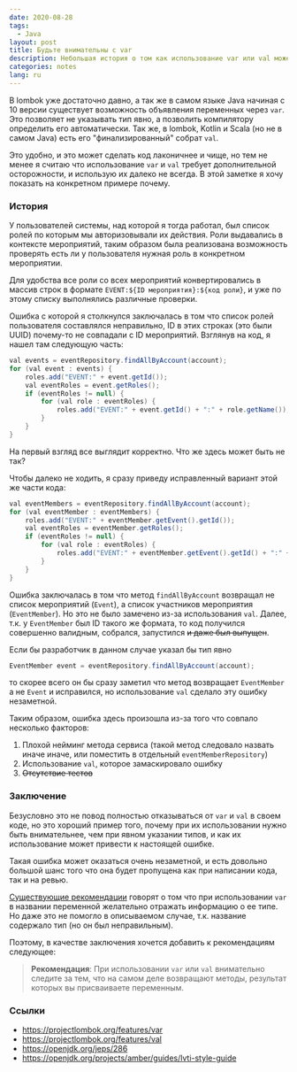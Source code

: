 ```yaml
---
date: 2020-08-28
tags:
  - Java
layout: post
title: Будьте внимательны с var
description: Небольшая история о том как использование var или val может скрыть ошибку
categories: notes
lang: ru
---
```

В lombok уже достаточно давно, а так же в самом языке Java начиная с 10 версии существует возможность объявления переменных через `var`. Это позволяет не указывать тип явно, а позволить компилятору определить его автоматически. Так же, в lombok, Kotlin и Scala (но не в самом Java) есть его "финализированный" собрат `val`. 

Это удобно, и это может сделать код лаконичнее и чище, но тем не менее я считаю что использование `var` и `val` требует дополнительной осторожности, и использую их далеко не всегда. В этой заметке я хочу показать на конкретном примере почему.

### История

У пользователей системы, над которой я тогда работал, был список ролей по которым мы авторизовывали их действия. Роли выдавались в контексте мероприятий, таким образом была реализована возможность проверять есть ли у пользователя нужная роль в конкретном мероприятии.

Для удобства все роли со всех мероприятий конвертировались в массив строк в формате `EVENT:${ID мероприятия}:${код роли}`, и уже по этому списку выполнялись различные проверки.

Ошибка с которой я столкнулся заключалась в том что список ролей пользователя составлялся неправильно, ID в этих строках (это были UUID) почему-то не совпадали с ID мероприятий. Взглянув на код, я нашел там следующую часть:
```java
val events = eventRepository.findAllByAccount(account);  
for (val event : events) {  
    roles.add("EVENT:" + event.getId());  
    val eventRoles = event.getRoles();  
    if (eventRoles != null) {  
        for (val role : eventRoles) {  
            roles.add("EVENT:" + event.getId() + ":" + role.getName());  
        }  
    }  
}
```
На первый взгляд все выглядит корректно. Что же здесь может быть не так?

Чтобы далеко не ходить, я сразу приведу исправленный вариант этой же части кода:
```java
val eventMembers = eventRepository.findAllByAccount(account);  
for (val eventMember : eventMembers) {  
    roles.add("EVENT:" + eventMember.getEvent().getId());  
    val eventRoles = eventMember.getRoles();  
    if (eventRoles != null) {  
        for (val role : eventRoles) {  
            roles.add("EVENT:" + eventMember.getEvent().getId() + ":" + role.getName());  
        }  
    }  
}
```

Ошибка заключалась в том что метод `findAllByAccount` возвращал не список мероприятий (`Event`), а список участников мероприятия (`EventMember`). Но это не было замечено из-за использования `val`. Далее, т.к. у `EventMember` был ID такого же формата, то код получился совершенно валидным, собрался, запустился ~~и даже был выпущен~~.

Если бы разработчик в данном случае указал бы тип явно
```java
EventMember event = eventRepository.findAllByAccount(account);
```
то скорее всего он бы сразу заметил что метод возвращает `EventMember` а не `Event` и исправился, но использование `val` сделало эту ошибку незаметной.

Таким образом, ошибка здесь произошла из-за того что совпало несколько факторов:
1. Плохой нейминг метода сервиса (такой метод следовало назвать иначе иначе, или поместить в отдельный `eventMemberRepository`)
2. Использование `val`, которое замаскировало ошибку
3. ~~Отсутствие тестов~~

### Заключение

Безусловно это не повод полностью отказываться от `var` и `val` в своем коде, но это хороший пример того, почему при их использовании нужно быть внимательнее, чем при явном указании типов, и как их использование может привести к настоящей ошибке.

Такая ошибка может оказаться очень незаметной, и есть довольно большой шанс того что она будет пропущена как при написании кода, так и на ревью.

[Существующие рекомендации](https://openjdk.org/projects/amber/guides/lvti-style-guide#G1) говорят о том что при использовании `var` в названии переменной желательно отражать информацию о ее типе. Но даже это не помогло в описываемом случае, т.к. название содержало тип (но он был неправильным). 

Поэтому, в качестве заключения хочется добавить к рекомендациям следующее:

> **Рекомендация**: При использовании `var` или `val` внимательно следите за тем, что на самом деле возвращают методы, результат которых вы присваиваете переменным.

### Ссылки  

- <https://projectlombok.org/features/var>
- <https://projectlombok.org/features/val>
- <https://openjdk.org/jeps/286>
- <https://openjdk.org/projects/amber/guides/lvti-style-guide>